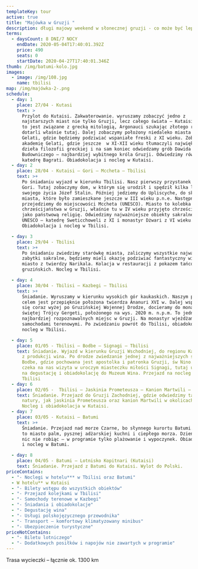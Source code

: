 ```yaml
---
templateKey: tour
active: true
title: "Majówka w Gruzji "
description: długi majowy weekend w słonecznej gruzji - co może być lepsze!
terms:
  - daysCount: 8 DNI/7 NOCY
    endDate: 2020-05-04T17:40:01.392Z
    price: 490
    seats: 0
    startDate: 2020-04-27T17:40:01.346Z
thumb: /img/batumi-kolo.jpg
images:
  - image: /img/108.jpg
    name: tbilisi
map: /img/majówka-2-.png
schedule:
  - day: 1
    place: 27/04 - Kutasi
    text: >
      Przylot do Kutaisi. Zakwaterowanie. wyruszamy zobaczyć jedno z
      najstarszych miast nie tylko Gruzji, lecz całego świata – Kutaisi. Miasto
      to jest związane z grecką mitologią, Argonauci szukając złotego runa
      dotarli właśnie tutaj. Dalej zobaczymy położony niedaleko miasta Monastyr
      Gelati, gdzie będziemy podziwiać wspaniałe freski z XI wieku. Zobaczymy
      akademię Gelati, gdzie jeszcze  w XI-XII wieku tłumaczyli największe
      dzieła filozofii greckiej i na sam koniec odwiedzamy grób Dawida
      Budowniczego – najbardziej wybitnego króla Gruzji. Odwiedzimy również
      katedrę Bagrati. Obiadokolacja i nocleg w Kutaisi.
  - day: 2
    place: 28/04 - Kutaisi – Gori – Mccheta – Tbilisi
    text: >+
      Po śniadaniu wyjazd w kierunku Tbilisi. Nasz pierwszy przystanek to miasto
      Gori. Tutaj zobaczymy dom, w którym się urodził i spędził kilka lat
      swojego życia Józef Stalin. Później jedziemy do Upliscyche, do skalnego
      miasta, które było zamieszkane jeszcze w III wieku p.n.e. Następnie
      przejedziemy do miejscowości Mccheta (UNESCO). Miasto to kolebka
      chrześcijaństwa w Gruzji, właśnie tu w IV wieku przyjęto chrześcijaństwo,
      jako państwową religię. Odwiedzimy najważniejsze obiekty sakralne z listy
      UNESCO – katedrę Sweticchoweli z XI i monastyr Dżwari z VI wieku.
      Obiadokolacja i nocleg w Tbilisi.

  - day: 3
    place: 29/04 - Tbilisi
    text: >+
      Po śniadaniu zwiedzimy starówkę miasta, zaliczymy wszystkie najważniejsze
      zabytki sakralne, będziemy mieli okazję podziwiać fantastyczny widok na
      miasto z twierdzy Narikala. Kolacja w restauracji z pokazem tańców
      gruzińskich. Nocleg w Tbilisi.

  - day: 4
    place: 30/04 - Tbilisi – Kazbegi – Tbilisi
    text: >+
      Śniadanie. Wyruszamy w kierunku wysokich gór kaukaskich. Naszym pierwszym
      celem jest przepięknie położona twierdza Ananuri XVI w. Dalej wspinając
      się coraz wyżej po Gruzińskiej Wojennej Drodze, docieramy do monastyru
      świętej Trójcy Gergeti, położonego na wys. 2020 m. n.p.m. To jedno z
      najbardziej rozpoznawalnych miejsc w Gruzji. Na monastyr wjeżdżamy
      samochodami terenowymi. Po zwiedzaniu powrót do Tbilisi, obiadokolacja,
      nocleg w Tbilisi.

  - day: 5
    place: 01/05 - Tbilisi – Bodbe – Signagi – Tbilisi
    text: Śniadanie. Wyjazd w kierunku Gruzji Wschodniej, do regionu Kacheti znanego
      z produkcji wina. Po drodze zwiedzanie jednej z najważniejszych świątyń
      Bodbe, gdzie pochowana jest apostolka i patronka Gruzji, św Nino. Dalej
      czeka na nas wizyta w uroczym miasteczku miłości Signagi, tutaj udamy się
      na degustację i obiadokolację do Muzeum Wina. Przejazd na nocleg do
      Tbilisi
  - day: 6
    place: 02/05 -  Tbilisi – Jaskinia Prometeusza – Kanion Martwili – Kutaisi
    text: Śniadanie. Przejazd do Gruzji Zachodniej, gdzie odwiedzimy takie cuda
      natury, jak jaskinia Prometeusza oraz kanion Martwili w okolicach Kutaisi.
      Nocleg i obiadokolacja w Kutaisi.
  - day: 7
    place: 03/05 - Kutaisi – Batumi
    text: >+
      Śniadanie. Przejazd nad morze Czarne, bo słynnego kurortu Batumi. Batumi
      to miasto palm, pysznej adżarskiej kuchni i ciepłego morza. Dzień spędzamy
      nic nie robiąc – w programie tylko plażowanie i wypoczynek. Obiadokolacja
      i nocleg w Batumi.

  - day: 8
    place: 04/05 - Batumi – Lotnisko Kopitnari (Kutaisi)
    text: Śniadanie. Przejazd z Batumi do Kutaisi. Wylot do Polski.
priceContains:
  - "- Noclegi w hotelu*** w Tbilisi oraz Batumi"
  - W hotelu** w Kutaisi
  - "- Bilety wstępu do wszystkich obiektów"
  - "- Przejazd kolejkami w Tbilisi"
  - "- Samochody terenowe w Kazbegi"
  - "- Śniadania i obiadokolacje"
  - "- Degustację wina"
  - "- Usługi polskojęzycznego przewodnika"
  - "- Transport – komfortowy klimatyzowany minibus"
  - "- Ubezpieczenie turystyczne"
priceNotContains:
  - "- Biletu lotniczego"
  - "- Dodatkowych posiłków i napojów nie zawartych w programie"
---
```

Trasa wycieczki – łącznie ok. 1300 km
